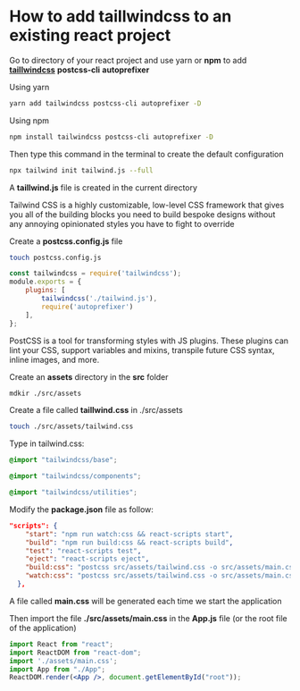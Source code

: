 # How to add taillwindcss to an existing react project

Go to directory of your react project and use yarn or **npm** to add **[taillwindcss](https://tailwindcss.com/)** **postcss-cli** **autoprefixer**

Using yarn

```bash
yarn add tailwindcss postcss-cli autoprefixer -D
```

Using npm

```bash
npm install tailwindcss postcss-cli autoprefixer -D
```

Then type this command in the terminal to create the default configuration

```bash
npx tailwind init tailwind.js --full
```

A **taillwind.js** file is created in the current directory

Tailwind CSS is a highly customizable, low-level CSS framework that gives you all of the building blocks you need to build bespoke designs without any annoying opinionated styles you have to fight to override

Create a **postcss.config.js** file

```bash
touch postcss.config.js
```

```jsx
const tailwindcss = require('tailwindcss');
module.exports = {
    plugins: [
        tailwindcss('./tailwind.js'),
        require('autoprefixer')
    ],
};
```

PostCSS is a tool for transforming styles with JS plugins. These plugins can lint your CSS, support variables and mixins, transpile future CSS syntax, inline images, and more.

Create an **assets** directory in the **src** folder

```bash
mdkir ./src/assets
```

Create a file called **taillwind.css** in ./src/assets

```bash
touch ./src/assets/tailwind.css
```

Type in tailwind.css:

```css
@import "tailwindcss/base";

@import "tailwindcss/components";

@import "tailwindcss/utilities";
```

Modify the **package.json** file as follow:

```json
"scripts": {
    "start": "npm run watch:css && react-scripts start",
    "build": "npm run build:css && react-scripts build",
    "test": "react-scripts test",
    "eject": "react-scripts eject",
    "build:css": "postcss src/assets/tailwind.css -o src/assets/main.css",
    "watch:css": "postcss src/assets/tailwind.css -o src/assets/main.css"
  },
```

A file called **main.css** will be generated each time we start the application

Then import the file **./src/assets/main.css** in the **App.js** file (or the root file of the application)

```jsx
import React from "react";
import ReactDOM from "react-dom";
import './assets/main.css';
import App from "./App";
ReactDOM.render(<App />, document.getElementById("root"));
```
